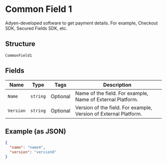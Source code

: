 
# Common Field 1

Adyen-developed software to get payment details. For example, Checkout SDK, Secured Fields SDK, etc.

## Structure

`CommonField1`

## Fields

| Name | Type | Tags | Description |
|  --- | --- | --- | --- |
| `Name` | `string` | Optional | Name of the field. For example, Name of External Platform. |
| `Version` | `string` | Optional | Version of the field. For example, Version of External Platform. |

## Example (as JSON)

```json
{
  "name": "name4",
  "version": "version0"
}
```

